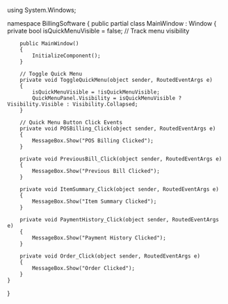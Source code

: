 using System.Windows;

namespace BillingSoftware
{
    public partial class MainWindow : Window
    {
        private bool isQuickMenuVisible = false; // Track menu visibility

        public MainWindow()
        {
            InitializeComponent();
        }

        // Toggle Quick Menu
        private void ToggleQuickMenu(object sender, RoutedEventArgs e)
        {
            isQuickMenuVisible = !isQuickMenuVisible;
            QuickMenuPanel.Visibility = isQuickMenuVisible ? Visibility.Visible : Visibility.Collapsed;
        }

        // Quick Menu Button Click Events
        private void POSBilling_Click(object sender, RoutedEventArgs e)
        {
            MessageBox.Show("POS Billing Clicked");
        }

        private void PreviousBill_Click(object sender, RoutedEventArgs e)
        {
            MessageBox.Show("Previous Bill Clicked");
        }

        private void ItemSummary_Click(object sender, RoutedEventArgs e)
        {
            MessageBox.Show("Item Summary Clicked");
        }

        private void PaymentHistory_Click(object sender, RoutedEventArgs e)
        {
            MessageBox.Show("Payment History Clicked");
        }

        private void Order_Click(object sender, RoutedEventArgs e)
        {
            MessageBox.Show("Order Clicked");
        }
    }
}
